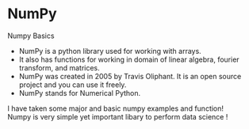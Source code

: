 # NumPy
<p> Numpy Basics </p>
<ul>
  <li>NumPy is a python library used for working with arrays.</li>
  <li>It also has functions for working in domain of linear algebra, fourier transform, and matrices.</li>
  <li>NumPy was created in 2005 by Travis Oliphant. It is an open source project and you can use it freely.</li>
  <li>NumPy stands for Numerical Python.</li>
</ul>
<p> I have taken some major and basic numpy examples and function! <br> Numpy is very simple yet important libary to perform data science !
